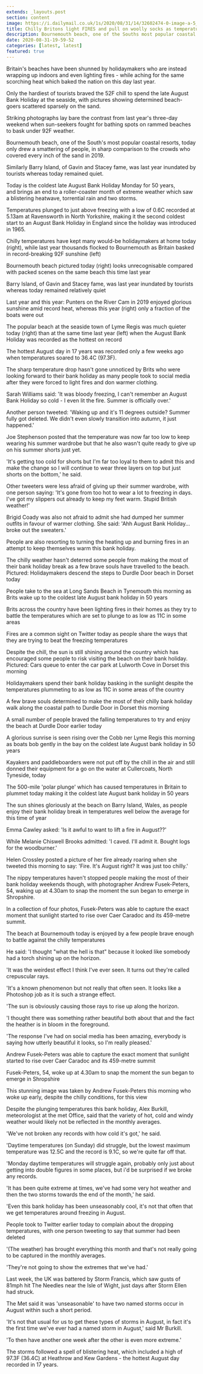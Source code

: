 ```yaml
---
extends: _layouts.post
section: content
image: https://i.dailymail.co.uk/1s/2020/08/31/14/32602474-0-image-a-5_1598881533375.jpg 
title: Chilly Britons light FIRES and pull on woolly socks as temperatures plunge but crowds flock to beach 
description: Bournemouth beach, one of the Souths most popular coastal resorts, today only drew a smattering of people, in sharp comparison to the crowds who covered every inch of the sand in 2019. 
date: 2020-08-31-19-59-52 
categories: [latest, latest] 
featured: true 
--- 
```

Britain's beaches have been shunned by holidaymakers who are instead wrapping up indoors and even lighting fires - while aching for the same scorching heat which baked the nation on this day last year.

Only the hardiest of tourists braved the 52F chill to spend the late August Bank Holiday at the seaside, with pictures showing determined beach-goers scattered sparsely on the sand.

Striking photographs lay bare the contrast from last year's three-day weekend when sun-seekers fought for bathing spots on rammed beaches to bask under 92F weather.

Bournemouth beach, one of the South's most popular coastal resorts, today only drew a smattering of people, in sharp comparison to the crowds who covered every inch of the sand in 2019.

Similarly Barry Island, of Gavin and Stacey fame, was last year inundated by tourists whereas today remained quiet.

Today is the coldest late August Bank Holiday Monday for 50 years, and brings an end to a roller-coaster month of extreme weather which saw a blistering heatwave, torrential rain and two storms.

Temperatures plunged to just above freezing with a low of 0.6C recorded at 5.13am at Ravensworth in North Yorkshire, making it the second coldest start to an August Bank Holiday in England since the holiday was introduced in 1965. 

Chilly temperatures have kept many would-be holidaymakers at home today (right), while last year thousands flocked to Bournemouth as Britain basked in record-breaking 92F sunshine (left)

Bournemouth beach pictured today (right) looks unrecognisable compared with packed scenes on the same beach this time last year

Barry Island, of Gavin and Stacey fame, was last year inundated by tourists whereas today remained relatively quiet

Last year and this year: Punters on the River Cam in 2019 enjoyed glorious sunshine amid record heat, whereas this year (right) only a fraction of the boats were out

The popular beach at the seaside town of Lyme Regis was much quieter today (right) than at the same time last year (left) when the August Bank Holiday was recorded as the hottest on record



The hottest August day in 17 years was recorded only a few weeks ago when temperatures soared to 36.4C (97.3F).

The sharp temperature drop hasn't gone unnoticed by Brits who were looking forward to their bank holiday as many people took to social media after they were forced to light fires and don warmer clothing. 

Sarah Williams said: 'It was bloody freezing, I can't remember an August Bank Holiday so cold - I even lit the fire. Summer is officially over.' 

Another person tweeted: 'Waking up and it's 11 degrees outside? Summer fully got deleted. We didn't even slowly transition into autumn, it just happened.'

Joe Stephenson posted that the temperature was now far too low to keep wearing his summer wardrobe but that he also wasn't quite ready to give up on his summer shorts just yet.

'It's getting too cold for shorts but I'm far too loyal to them to admit this and make the change so I will continue to wear three layers on top but just shorts on the bottom,' he said.

Other tweeters were less afraid of giving up their summer wardrobe, with one person saying: 'It's gone from too hot to wear a lot to freezing in days. I've got my slippers out already to keep my feet warm. Stupid British weather!' 

Brigid Coady was also not afraid to admit she had dumped her summer outfits in favour of warmer clothing. She said: 'Ahh August Bank Holiday... broke out the sweaters.'

People are also resorting to turning the heating up and burning fires in an attempt to keep themselves warm this bank holiday.

The chilly weather hasn't deterred some people from making the most of their bank holiday break as a few brave souls have travelled to the beach. Pictured: Holidaymakers descend the steps to Durdle Door beach in Dorset today

People take to the sea at Long Sands Beach in Tynemouth this morning as Brits wake up to the coldest late August bank holiday in 50 years

Brits across the country have been lighting fires in their homes as they try to battle the temperatures which are set to plunge to as low as 11C in some areas

Fires are a common sight on Twitter today as people share the ways that they are trying to beat the freezing temperatures

Despite the chill, the sun is still shining around the country which has encouraged some people to risk visiting the beach on their bank holiday. Pictured: Cars queue to enter the car park at Lulworth Cove in Dorset this morning

Holidaymakers spend their bank holiday basking in the sunlight despite the temperatures plummeting to as low as 11C in some areas of the country

A few brave souls determined to make the most of their chilly bank holiday walk along the coastal path to Durdle Door in Dorset this morning

A small number of people braved the falling temperatures to try and enjoy the beach at Durdle Door earlier today

A glorious sunrise is seen rising over the Cobb ner Lyme Regis this morning as boats bob gently in the bay on the coldest late August bank holiday in 50 years

Kayakers and paddleboarders were not put off by the chill in the air and still donned their equipment for a go on the water at Cullercoats, North Tyneside, today

The 500-mile 'polar plunge' which has caused temperatures in Britain to plummet today making it the coldest late August bank holiday in 50 years

The sun shines gloriously at the beach on Barry Island, Wales, as people enjoy their bank holiday break in temperatures well below the average for this time of year

Emma Cawley asked: 'Is it awful to want to lift a fire in August??'

While Melanie Chiswell Brooks admitted: 'I caved. I'll admit it. Bought logs for the woodburner.'

Helen Crossley posted a picture of her fire already roaring when she tweeted this morning to say: 'Fire. It's August right? It was just too chilly.'  

The nippy temperatures haven't stopped people making the most of their bank holiday weekends though, with photographer Andrew Fusek-Peters, 54, waking up at 4.30am to snap the moment the sun began to emerge in Shropshire.

In a collection of four photos, Fusek-Peters was able to capture the exact moment that sunlight started to rise over Caer Caradoc and its 459-metre summit.

The beach at Bournemouth today is enjoyed by a few people brave enough to battle against the chilly temperatures

He said: 'I thought "what the hell is that" because it looked like somebody had a torch shining up on the horizon.

'It was the weirdest effect I think I've ever seen. It turns out they're called crepuscular rays.

'It's a known phenomenon but not really that often seen. It looks like a Photoshop job as it is such a strange effect.

'The sun is obviously causing those rays to rise up along the horizon.

'I thought there was something rather beautiful both about that and the fact the heather is in bloom in the foreground.

'The response I've had on social media has been amazing, everybody is saying how utterly beautiful it looks, so I'm really pleased.'   

Andrew Fusek-Peters was able to capture the exact moment that sunlight started to rise over Caer Caradoc and its 459-metre summit

Fusek-Peters, 54, woke up at 4.30am to snap the moment the sun began to emerge in Shropshire

This stunning image was taken by Andrew Fusek-Peters this morning who woke up early, despite the chilly conditions, for this view

Despite the plunging temperatures this bank holiday, Alex Burkill, meteorologist at the met Office, said that the variety of hot, cold and windy weather would likely not be reflected in the monthly averages.

'We've not broken any records with how cold it's got,' he said.

'Daytime temperatures (on Sunday) did struggle, but the lowest maximum temperature was 12.5C and the record is 9.1C, so we're quite far off that.

'Monday daytime temperatures will struggle again, probably only just about getting into double figures in some places, but i'd be surprised if we broke any records.

'It has been quite extreme at times, we've had some very hot weather and then the two storms towards the end of the month,' he said.

'Even this bank holiday has been unseasonably cool, it's not that often that we get temperatures around freezing in August.











People took to Twitter earlier today to complain about the dropping temperatures, with one person tweeting to say that summer had been deleted

'(The weather) has brought everything this month and that's not really going to be captured in the monthly averages.

'They're not going to show the extremes that we've had.'

Last week, the UK was battered by Storm Francis, which saw gusts of 81mph hit The Needles near the Isle of Wight, just days after Storm Ellen had struck.

The Met said it was 'unseasonable' to have two named storms occur in August within such a short period.

'It's not that usual for us to get these types of storms in August, in fact it's the first time we've ever had a named storm in August,' said Mr Burkill.

'To then have another one week after the other is even more extreme.'

The storms followed a spell of blistering heat, which included a high of 97.3F (36.4C) at Heathrow and Kew Gardens - the hottest August day recorded in 17 years. 

